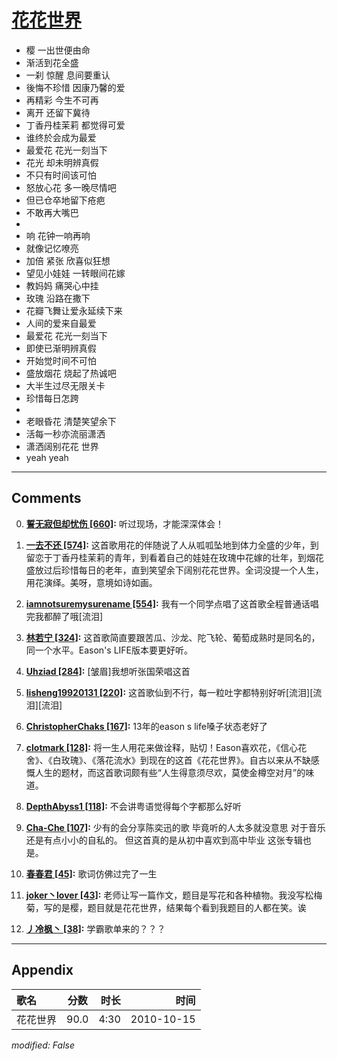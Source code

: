 # [花花世界](https://music.163.com/song?id=64385)

* 樱 一出世便由命
* 渐活到花全盛
* 一刹 惊醒 息间要重认
* 後悔不珍惜 因康乃馨的爱
* 再精彩 今生不可再
* 离开 还留下冀待
* 丁香丹桂茉莉 都觉得可爱
* 谁终於会成为最爱
* 最爱花 花光一刻当下
* 花光 却未明辨真假
* 不只有时间该可怕
* 怒放心花 多一晚尽情吧
* 但已仓卒地留下疮疤
* 不敢再大嘴巴
* 
* 响 花钟一响再响
* 就像记忆嘹亮
* 加倍 紧张 欣喜似狂想
* 望见小娃娃 一转眼间花嫁
* 教妈妈 痛哭心中挂
* 玫瑰 沿路在撒下
* 花瓣飞舞让爱永延续下来
* 人间的爱来自最爱
* 最爱花 花光一刻当下
* 即使已渐明辨真假
* 开始觉时间不可怕
* 盛放烟花 烧起了热诚吧
* 大半生过尽无限关卡
* 珍惜每日怎跨
* 
* 老眼昏花 清楚笑望余下
* 活每一秒亦流丽潇洒
* 潇洒阔别花花 世界
* yeah yeah


---

## Comments
0. **[誓无寂但却忧伤 \[660\]](https://music.163.com/#/user/home?id=37910502):** 听过现场，才能深深体会！

1. **[一去不还 \[574\]](https://music.163.com/#/user/home?id=67588418):** 这首歌用花的伴随说了人从呱呱坠地到体力全盛的少年，到留恋于丁香丹桂茉莉的青年，到看着自己的娃娃在玫瑰中花嫁的壮年，到烟花盛放过后珍惜每日的老年，直到笑望余下阔别花花世界。全词没提一个人生，用花演绎。美呀，意境如诗如画。

2. **[iamnotsuremysurename \[554\]](https://music.163.com/#/user/home?id=42634975):** 我有一个同学点唱了这首歌全程普通话唱完我都醉了哦[流泪]

3. **[林若宁 \[324\]](https://music.163.com/#/user/home?id=46311761):** 这首歌简直要跟苦瓜、沙龙、陀飞轮、葡萄成熟时是同名的，同一个水平。Eason's LIFE版本要更好听。

4. **[Uhziad \[284\]](https://music.163.com/#/user/home?id=68998957):** [皱眉]我想听张国荣唱这首

5. **[lisheng19920131 \[220\]](https://music.163.com/#/user/home?id=35197410):** 这首歌仙到不行，每一粒吐字都特别好听[流泪][流泪][流泪]

6. **[ChristopherChaks \[167\]](https://music.163.com/#/user/home?id=67417396):** 13年的eason s life嗓子状态老好了

7. **[clotmark \[128\]](https://music.163.com/#/user/home?id=1214492):** 将一生人用花来做诠释，贴切！Eason喜欢花，《信心花舍》、《白玫瑰》、《落花流水》到现在的这首《花花世界》。自古以来从不缺感慨人生的题材，而这首歌词颇有些“人生得意须尽欢，莫使金樽空对月”的味道。

8. **[DepthAbyss1 \[118\]](https://music.163.com/#/user/home?id=59875009):** 不会讲粤语觉得每个字都那么好听

9. **[Cha-Che \[107\]](https://music.163.com/#/user/home?id=2838604):** 少有的会分享陈奕迅的歌 毕竟听的人太多就没意思 对于音乐还是有点小小的自私的。 但这首真的是从初中喜欢到高中毕业 这张专辑也是。

10. **[春春君 \[45\]](https://music.163.com/#/user/home?id=29892172):** 歌词仿佛过完了一生

11. **[joker丶lover \[43\]](https://music.163.com/#/user/home?id=295541735):** 老师让写一篇作文，题目是写花和各种植物。我没写松梅菊，写的是樱，题目就是花花世界，结果每个看到我题目的人都在笑。诶

12. **[丿冷枫丶 \[38\]](https://music.163.com/#/user/home?id=539493982):** 学霸歌单来的？？？



---

## Appendix

|歌名|分数|时长|时间|
|:---|:---:|---:|---:|
|花花世界|90.0|4:30|2010-10-15

*modified: False*